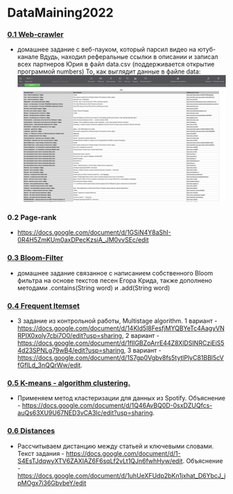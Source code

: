 # DataMaining2022
### [0.1 Web-crawler](https://github.com/Limana88/DataMaining2022/tree/main/0.1.Web-crawler)
 - домашнее задание с веб-пауком, который парсил видео на ютуб-канале Вдудь, находил реферальные ссылки в описании и записал всех партнеров Юрия в файл data.csv (поддерживается открытие программой numbers) То, как выглядит данные в файле data:
![data](/0.1.Web-crawler/скрин.png)

### 0.2 Page-rank 
- <https://docs.google.com/document/d/1GSiN4Y8aShI-0R4H5ZmKUm0axDPecKzsiA_JM0vvSEc/edit> 

### [0.3 Bloom-Filter](https://github.com/Limana88/DataMaining2022/tree/main/0.3.BloomFilter)
- домашнее задание связанное с написанием собственного Bloom фильтра на основе текстов песен Егора Крида, также дополнено методами .contains(String word) и .add(String word)
   
### [0.4 Frequent Itemset](https://github.com/Limana88/DataMaining2022/tree/main/0.4%20Frequent%20Itemsets)
- 3 задание из контрольной работы, Multistage algorithm. 1 вариант - <https://docs.google.com/document/d/14KId5l8FesfjMYQBYeTc4AagyVNRPIX0xoly7cbi7O0/edit?usp=sharing>, 2 вариант - <https://docs.google.com/document/d/1fIlGBZoArrE44Z8XlDSINRCziEiS54d23SPNLg79wB4/edit?usp=sharing>, 3 вариант - <https://docs.google.com/document/d/1S7gp0Vgbv8fs5tytlPlyC81BBl5cVfGfILd_3nQQrWw/edit>. 

### [0.5 K-means - algorithm сlustering.](https://github.com/Limana88/DataMaining2022/tree/main/0.5%20K-means%20-%20Algorithm%20Clustering)
 - Применяем метод кластеризации для данных из Spotify. Объяснение - <https://docs.google.com/document/d/1Q46AvBQ0D-0sxDZUQfcs-auQs63XU9U67NED3vCA3lc/edit?usp=sharing>. 
### [0.6 Distances](https://github.com/Limana88/DataMaining2022/tree/main/0.6%20Distances) 
- Рассчитываем дистанцию между статьей и ключевыми словами. Текст задания - <https://docs.google.com/document/d/1-S4EsTJdqwyXTV6ZAXIAZ6F6sqLf2vLt1QJn6fwhHyw/edit>. Объяснение - <https://docs.google.com/document/d/1uhUeXFUdp2bKn1jxhat_D6YbcJ_jpMOgx7i36GbvbeY/edit>
